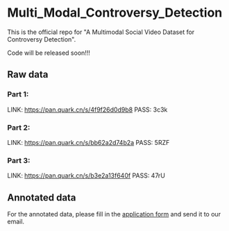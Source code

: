 # Multi_Modal_Controversy_Detection

This is the official repo for "A Multimodal Social Video Dataset for Controversy Detection".

Code will be released soon!!!

## Raw data
### Part 1:
LINK: https://pan.quark.cn/s/4f9f26d0d9b8
PASS: 3c3k
### Part 2:
LINK: https://pan.quark.cn/s/bb62a2d74b2a
PASS: 5RZF
### Part 3:
LINK: https://pan.quark.cn/s/b3e2a13f640f
PASS: 47rU

## Annotated data
For the annotated data, please fill in the [application form]() and send it to our email.
